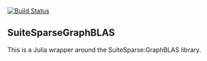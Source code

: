 [![Build Status](https://travis-ci.org/abhinavmehndiratta/SuiteSparseGraphBLAS.jl.svg?branch=master)](https://travis-ci.org/abhinavmehndiratta/SuiteSparseGraphBLAS.jl)
## SuiteSparseGraphBLAS
This is a Julia wrapper around the SuiteSparse:GraphBLAS library.
